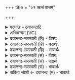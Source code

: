 +++
title = "०१ ऋचं वाचम्"

+++
<details><summary>पदपाठः - दयानन्दादि</summary>

ऋच॑म्। वाच॑म्। प्र। प॒द्ये॒। मनः॑। यजुः॑। प्र। प॒द्ये॒। साम॑। प्रा॒णम्। प्र। प॒द्ये॒। चक्षुः॑। श्रोत्र॑म्। प्र। प॒द्ये॒। वाक्। ओजः॑। स॒ह। ओजः॑। मयि॑। प्रा॒णा॒पा॒नौ। १।
</details>

<details><summary>अधिमन्त्रम् (VC)</summary>

- अग्निर्देवता
- दध्यङ्ङाथर्वण ऋषिः
- पङ्क्तिः
- पञ्चमः
</details>

<details><summary>दयानन्द-सरस्वती (हि) - विषयः</summary>

अब छत्तीसवें अध्याय का आरम्भ किया जाता है, इसके प्रथम मन्त्र में विद्वानों के सङ्ग से क्या होता है, इस विषय को कहते हैं ॥
</details>

<details><summary>दयानन्द-सरस्वती (हि) - पदार्थः</summary>

पदार्थान्वयभाषाः -  हे मनुष्यो ! जैसे (मयि) मेरे आत्मा में (प्राणापानौ) प्राण और अपान ऊपर-नीचे के श्वास दृढ़ हों, मेरी (वाक्) वाणी (ओजः) मानस बल को प्राप्त हो, उस वाणी और उन श्वासों के (सह) साथ मैं (ओजः) शरीर बल को प्राप्त होऊँ (ऋचम्) ऋग्वेदरूप (वाचम्) वाणी को (प्र, पद्ये) प्राप्त होऊँ (मनः) मनन करनेवाले के तुल्य (यजुः) यजुर्वेद को (प्र, पद्ये) प्राप्त होऊँ (प्राणम्) प्राण की क्रिया अर्थात् योगाभ्यासादिक उपासना के साधक (साम) सामवेद को (प्र, पद्ये) प्राप्त होऊँ (चक्षुः) उत्तम नेत्र और (श्रोत्रम्) श्रेष्ठ कान को (प्र, पद्ये) प्राप्त होऊँ, वैसे तुम लोग इन सबको प्राप्त होओ ॥१ ॥
</details>

<details><summary>दयानन्द-सरस्वती (हि) - भावार्थः</summary>

भावार्थभाषाः -  इस मन्त्र में वाचकलुप्तोपमालङ्कार है। हे विद्वानो ! तुम लोगों के सङ्ग से मेरी ऋग्वेद के तुल्य प्रशंसनीय वाणी, यजुर्वेद के समान मन, सामवेद के सदृश प्राण और सत्रह तत्त्वों से युक्त लिङ्ग शरीर स्वस्थ, सब उपद्रवों से रहित और समर्थ होवे ॥१ ॥
</details>

<details><summary>दयानन्द-सरस्वती (सं) - विषयः</summary>

अथ विद्वत्सङ्गेन किञ्जायत इत्याह ॥
</details>

<details><summary>दयानन्द-सरस्वती (सं) - पदार्थः</summary>

पदार्थान्वयभाषाः -  हे मनुष्याः ! यथा मयि प्राणापानौ दृढौ भवेतां मम वागोजः प्राप्नुयात् तया ताभ्यां च सहाऽहमोजः प्राप्नुयामृचं वाचं प्रपद्ये मनो यजुः प्रपद्ये साम प्राणं प्रपद्ये चक्षुः श्रोत्रं प्रपद्ये तथा यूयमेतानि प्राप्नुत ॥१ ॥
</details>

<details><summary>दयानन्द-सरस्वती (सं) - भावार्थः</summary>

भावार्थभाषाः -  अत्र वाचकलुप्तोपमालङ्कारः। हे विद्वांसो ! युष्मत्सङ्गेन मम ऋगिव प्रशंसनीया वाग्यजुरिव मनः साम इव प्राणः सप्तदशतत्त्वात्मकं लिङ्गं शरीरञ्च स्वस्थं निरुपद्रवं समर्थं भवतु ॥१ ॥
</details>

<details><summary>सविता जोशी ← दयानन्दः (म) - भावार्थः</summary>

भावार्थभाषाः -  या मंत्रात वाचकलुप्तोपमालंकार आहे. हे विद्वानांनो ! तुमच्या संगतीने माझी वाणी ऋग्वेदाप्रमाणे प्रशंसनीय व्हावी. यजुर्वेदाप्रमाणे मन बनावे व सामवेदाप्रमाणे योगाभ्यासाने युक्त असे प्राण बनावेत. सतरा तत्त्वांनी युक्त असे सूक्ष्म शरीर उपद्रवरहित होऊन स्वस्थ व समर्थ बनावे.
</details>